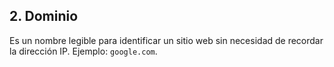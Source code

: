 ## 2. Dominio

Es un nombre legible para identificar un sitio web sin necesidad de recordar la dirección IP. Ejemplo: `google.com`.
